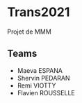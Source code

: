 # Trans2021
Projet de MMM

## Teams

* Maeva ESPANA
* Shervin PEDARAN
* Remi VIOTTY
* Flavien ROUSSELLE

